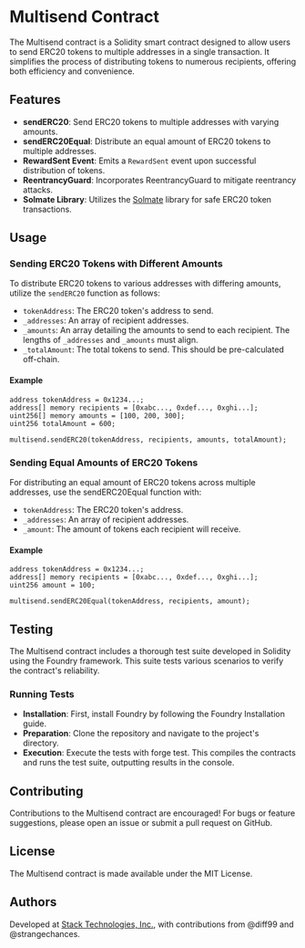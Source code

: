# Multisend Contract

The Multisend contract is a Solidity smart contract designed to allow users to send ERC20 tokens to multiple addresses in a single transaction. It simplifies the process of distributing tokens to numerous recipients, offering both efficiency and convenience.

## Features

- **sendERC20**: Send ERC20 tokens to multiple addresses with varying amounts.
- **sendERC20Equal**: Distribute an equal amount of ERC20 tokens to multiple addresses.
- **RewardSent Event**: Emits a `RewardSent` event upon successful distribution of tokens.
- **ReentrancyGuard**: Incorporates ReentrancyGuard to mitigate reentrancy attacks.
- **Solmate Library**: Utilizes the [Solmate](https://github.com/transmissions11/solmate) library for safe ERC20 token transactions.

## Usage

### Sending ERC20 Tokens with Different Amounts

To distribute ERC20 tokens to various addresses with differing amounts, utilize the `sendERC20` function as follows:

- `tokenAddress`: The ERC20 token's address to send.
- `_addresses`: An array of recipient addresses.
- `_amounts`: An array detailing the amounts to send to each recipient. The lengths of `_addresses` and `_amounts` must align.
- `_totalAmount`: The total tokens to send. This should be pre-calculated off-chain.

#### Example

```solidity
address tokenAddress = 0x1234...;
address[] memory recipients = [0xabc..., 0xdef..., 0xghi...];
uint256[] memory amounts = [100, 200, 300];
uint256 totalAmount = 600;

multisend.sendERC20(tokenAddress, recipients, amounts, totalAmount);
```

### Sending Equal Amounts of ERC20 Tokens
For distributing an equal amount of ERC20 tokens across multiple addresses, use the sendERC20Equal function with:

- `tokenAddress`: The ERC20 token's address.
- `_addresses`: An array of recipient addresses.
- `_amount`: The amount of tokens each recipient will receive.

#### Example

```solidity
address tokenAddress = 0x1234...;
address[] memory recipients = [0xabc..., 0xdef..., 0xghi...];
uint256 amount = 100;

multisend.sendERC20Equal(tokenAddress, recipients, amount);
```

## Testing
The Multisend contract includes a thorough test suite developed in Solidity using the Foundry framework. This suite tests various scenarios to verify the contract's reliability.

### Running Tests

- **Installation**: First, install Foundry by following the Foundry Installation guide.
- **Preparation**: Clone the repository and navigate to the project's directory.
- **Execution**: Execute the tests with forge test. This compiles the contracts and runs the test suite, outputting results in the console.

## Contributing
Contributions to the Multisend contract are encouraged! For bugs or feature suggestions, please open an issue or submit a pull request on GitHub.

## License
The Multisend contract is made available under the MIT License.

## Authors
Developed at [Stack Technologies, Inc.](https://www.stack.so), with contributions from @diff99 and @strangechances.

